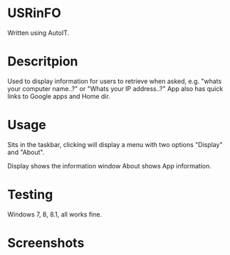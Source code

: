 # USRinFO

Written using AutoIT.

# Descritpion
Used to display information for users to retrieve when asked, e.g. "whats your computer name..?" or "Whats your IP address..?"
App also has quick links to Google apps and Home dir.

# Usage
Sits in the taskbar, clicking will display a menu with two options "Display" and "About".

Display shows the information window
About shows App information.

# Testing
Windows 7, 8, 8.1, all works fine.

# Screenshots
